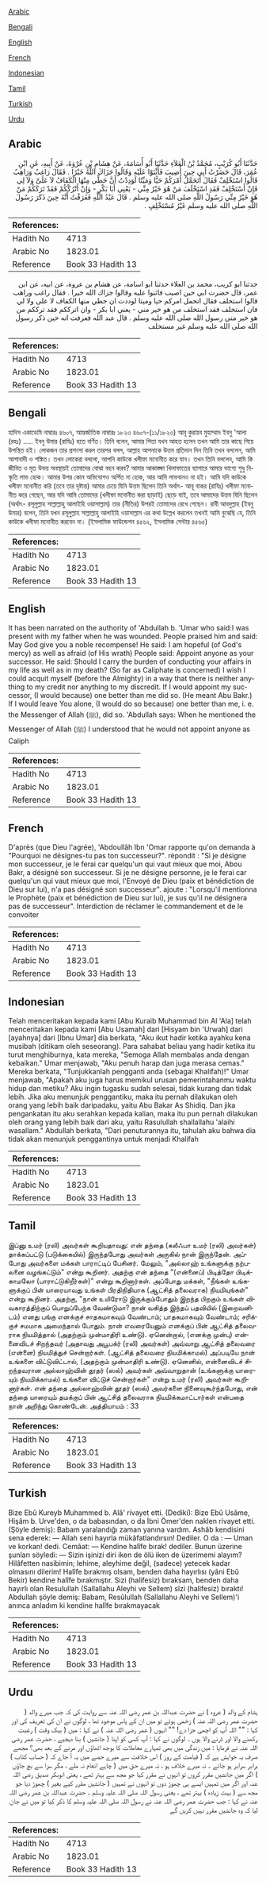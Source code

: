 [Arabic](#arabic)

[Bengali](#bengali)

[English](#english)

[French](#french)

[Indonesian](#indonesian)

[Tamil](#tamil)

[Turkish](#turkish)

[Urdu](#urdu)

## Arabic


<div dir="rtl" lang="ar" style={{fontSize:'larger',backgroundColor:'#f8f9fa',padding:20}}>
حَدَّثَنَا أَبُو كُرَيْبٍ، مُحَمَّدُ بْنُ الْعَلاَءِ حَدَّثَنَا أَبُو أُسَامَةَ، عَنْ هِشَامِ بْنِ عُرْوَةَ، عَنْ أَبِيهِ، عَنِ ابْنِ عُمَرَ، قَالَ حَضَرْتُ أَبِي حِينَ أُصِيبَ فَأَثْنَوْا عَلَيْهِ وَقَالُوا جَزَاكَ اللَّهُ خَيْرًا ‏.‏ فَقَالَ رَاغِبٌ وَرَاهِبٌ قَالُوا اسْتَخْلِفْ فَقَالَ أَتَحَمَّلُ أَمْرَكُمْ حَيًّا وَمَيِّتًا لَوَدِدْتُ أَنَّ حَظِّي مِنْهَا الْكَفَافُ لاَ عَلَىَّ وَلاَ لِي فَإِنْ أَسْتَخْلِفْ فَقَدِ اسْتَخْلَفَ مَنْ هُوَ خَيْرٌ مِنِّي - يَعْنِي أَبَا بَكْرٍ - وَإِنْ أَتْرُكْكُمْ فَقَدْ تَرَكَكُمْ مَنْ هُوَ خَيْرٌ مِنِّي رَسُولُ اللَّهِ صلى الله عليه وسلم ‏.‏ قَالَ عَبْدُ اللَّهِ فَعَرَفْتُ أَنَّهُ حِينَ ذَكَرَ رَسُولَ اللَّهِ صلى الله عليه وسلم غَيْرُ مُسْتَخْلِفٍ ‏.‏
</div>
<div style={{backgroundColor:'#f8f9fa',padding:20, marginBottom: 10}}><table> <thead> <tr> <th>References:</th> <th></th> </tr> </thead> <tbody><tr><td>Hadith No</td><td>4713</td></tr><tr><td>Arabic No</td><td>1823.01</td></tr><tr><td>Reference</td><td>Book 33 Hadith 13</td></tr></tbody></table></div>


<div dir="rtl" lang="ar" style={{fontSize:'larger',backgroundColor:'#f8f9fa',padding:20}}>
حدثنا ابو كريب، محمد بن العلاء حدثنا ابو اسامة، عن هشام بن عروة، عن ابيه، عن ابن عمر، قال حضرت ابي حين اصيب فاثنوا عليه وقالوا جزاك الله خيرا . فقال راغب وراهب قالوا استخلف فقال اتحمل امركم حيا وميتا لوددت ان حظي منها الكفاف لا على ولا لي فان استخلف فقد استخلف من هو خير مني - يعني ابا بكر - وان اترككم فقد ترككم من هو خير مني رسول الله صلى الله عليه وسلم . قال عبد الله فعرفت انه حين ذكر رسول الله صلى الله عليه وسلم غير مستخلف
</div>
<div style={{backgroundColor:'#f8f9fa',padding:20, marginBottom: 10}}><table> <thead> <tr> <th>References:</th> <th></th> </tr> </thead> <tbody><tr><td>Hadith No</td><td>4713</td></tr><tr><td>Arabic No</td><td>1823.01</td></tr><tr><td>Reference</td><td>Book 33 Hadith 13</td></tr></tbody></table></div>

## Bengali


<div dir="ltr" lang="bn" style={{fontSize:'larger',backgroundColor:'#f8f9fa',padding:20}}>
হাদিস একাডেমি নাম্বারঃ ৪৬০৭, আন্তর্জাতিক নাম্বারঃ ১৮২৩ ৪৬০৭-(১১/১৮২৩) আবূ কুরায়ব মুহাম্মাদ ইবনু 'আলা (রহঃ) ..... ইবনু উমার (রাযিঃ) হতে বর্ণিত। তিনি বলেন, আমার পিতা যখন আহত হলেন তখন আমি তার কাছে গিয়ে উপস্থিত হই। লোকজন তার প্রশংসা করল তারপর বলল, আল্লাহ আপনাকে উত্তম প্রতিদান দিন তিনি তখন বললেন, আমি আশাবাদী ও শঙ্কিত। তখন লোকেরা বললো, আপনি কাউকে খলীফা মনোনীত করে যান। তখন তিনি বললেন, আমি কি জীবিত ও মৃত উভয় অবস্থায়ই তোমাদের বোঝা বহন করব? আমার আকাঙ্ক্ষা খিলাফাতের ব্যাপারে আমার ভাগ্যে শুধু নিস্কৃতি লাভ হোক। আমার উপর কোন অভিযোগও অর্পিত না হোক, আর আমি লাভবানও না হই। আমি যদি কাউকে খলীফা মনোনীত করি (তবে তার দৃষ্টান্ত) আমার চেয়ে যিনি উত্তম ছিলেন তিনি অর্থাৎ- আবূ বাকর (রাযিঃ) খলীফা মনোনীত করে গেছেন, আর যদি আমি তোমাদের (খলীফা মনোনীত করা ছাড়াই) ছেড়ে যাই, তবে আমাদের উত্তম যিনি ছিলেন (অর্থাৎ- রসূলুল্লাহ সাল্লাল্লাহু আলাইহি ওয়াসাল্লাম) তার (নীতির) উপরই তোমাদের রেখে গেছেন। রাবী আবদুল্লাহ (ইবনু উমার) বলেন, তিনি যখন রসূলুল্লাহ সাল্লাল্লাহু আলাইহি ওয়াসাল্লাম এর কথা উল্লেখ করলেন তখনই আমি বুঝেছি যে, তিনি কাউকে খলীফা মনোনীত করবেন না। (ইসলামিক ফাউন্ডেশন ৪৫৬২, ইসলামিক সেন্টার ৪৫৬৫)
</div>
<div style={{backgroundColor:'#f8f9fa',padding:20, marginBottom: 10}}><table> <thead> <tr> <th>References:</th> <th></th> </tr> </thead> <tbody><tr><td>Hadith No</td><td>4713</td></tr><tr><td>Arabic No</td><td>1823.01</td></tr><tr><td>Reference</td><td>Book 33 Hadith 13</td></tr></tbody></table></div>

## English


<div dir="ltr" lang="en" style={{fontSize:'larger',backgroundColor:'#f8f9fa',padding:20}}>
It has been narrated on the authority of 'Abdullah b. 'Umar who said:I was present with my father when he was wounded. People praised him and said: May God give you a noble recompense! He said: I am hopeful (of God's mercy) as well as afraid (of His wrath) People said: Appoint anyone as your successor. He said: Should I carry the burden of conducting your affairs in my life as well as in my death? (So far as Caliphate is concerned) I wish I could acquit myself (before the Almighty) in a way that there is neither anything to my credit nor anything to my discredit. If I would appoint my successor, (I would because) one better than me did so. (He meant Abu Bakr.) If I would leave You alone, (I would do so because) one better than me, i. e. the Messenger of Allah (ﷺ), did so. 'Abdullah says: When he mentioned the Messenger of Allah (ﷺ) I understood that he would not appoint anyone as Caliph
</div>
<div style={{backgroundColor:'#f8f9fa',padding:20, marginBottom: 10}}><table> <thead> <tr> <th>References:</th> <th></th> </tr> </thead> <tbody><tr><td>Hadith No</td><td>4713</td></tr><tr><td>Arabic No</td><td>1823.01</td></tr><tr><td>Reference</td><td>Book 33 Hadith 13</td></tr></tbody></table></div>

## French


<div dir="ltr" lang="fr" style={{fontSize:'larger',backgroundColor:'#f8f9fa',padding:20}}>
D'après (que Dieu l'agrée), 'Abdoullâh Ibn 'Omar rapporte qu'on demanda à "Pourquoi ne désignes-tu pas ton successeur?". répondit : "Si je désigne mon successeur, je le ferai car quelqu'un qui vaut mieux que moi, Abou Bakr, a désigné son successeur. Si je ne désigne personne, je le ferai car quelqu'un qui vaut mieux que moi, l'Envoyé de Dieu (paix et bénédiction de Dieu sur lui), n'a pas désigné son successeur". ajoute : "Lorsqu'il mentionna le Prophète (paix et bénédiction de Dieu sur lui), je sus qu'il ne désignera pas de successeur". Interdiction de réclamer le commandement et de le convoiter
</div>
<div style={{backgroundColor:'#f8f9fa',padding:20, marginBottom: 10}}><table> <thead> <tr> <th>References:</th> <th></th> </tr> </thead> <tbody><tr><td>Hadith No</td><td>4713</td></tr><tr><td>Arabic No</td><td>1823.01</td></tr><tr><td>Reference</td><td>Book 33 Hadith 13</td></tr></tbody></table></div>

## Indonesian


<div dir="ltr" lang="id" style={{fontSize:'larger',backgroundColor:'#f8f9fa',padding:20}}>
Telah menceritakan kepada kami [Abu Kuraib Muhammad bin Al 'Ala] telah menceritakan kepada kami [Abu Usamah] dari [Hisyam bin 'Urwah] dari [ayahnya] dari [Ibnu Umar] dia berkata, "Aku ikut hadir ketika ayahku kena musibah (ditikam oleh seseorang). Para sahabat beliau yang hadir ketika itu turut menghiburnya, kata mereka, "Semoga Allah membalas anda dengan kebaikan." Umar menjawab, "Aku penuh harap dan juga merasa cemas." Mereka berkata, "Tunjukkanlah pengganti anda (sebagai Khalifah)!" Umar menjawab, "Apakah aku juga harus memikul urusan pemerintahanmu waktu hidup dan metiku? Aku ingin tugasku sudah selesai, tidak kurang dan tidak lebih. Jika aku menunjuk penggantiku, maka itu pernah dilakukan oleh orang yang lebih baik daripadaku, yaitu Abu Bakar As Shidiq. Dan jika pengankatan itu aku serahkan kepada kalian, maka itu pun pernah dilakukan oleh orang yang lebih baik dari aku, yaitu Rasulullah shallallahu 'alaihi wasallam." Abdullah berkata, "Dari penuturannya itu, tahulah aku bahwa dia tidak akan menunjuk penggantinya untuk menjadi Khalifah
</div>
<div style={{backgroundColor:'#f8f9fa',padding:20, marginBottom: 10}}><table> <thead> <tr> <th>References:</th> <th></th> </tr> </thead> <tbody><tr><td>Hadith No</td><td>4713</td></tr><tr><td>Arabic No</td><td>1823.01</td></tr><tr><td>Reference</td><td>Book 33 Hadith 13</td></tr></tbody></table></div>

## Tamil


<div dir="ltr" lang="ta" style={{fontSize:'larger',backgroundColor:'#f8f9fa',padding:20}}>
இப்னு உமர் (ரலி) அவர்கள் கூறியதாவது: என் தந்தை (கலீஃபா உமர் (ரலி) அவர்கள்) தாக்கப்பட்டு (படுக்கையில்) இருந்தபோது அவர்கள் அருகில் நான் இருந்தேன். அப்போது அவர்களை மக்கள் பாராட்டிப் பேசினர். மேலும், "அல்லாஹ் உங்களுக்கு நற்பலனை வழங்கட்டும்" என்று கூறினர். அதற்கு என் தந்தை "(என்னைப்) பிடித்தோ பிடிக்காமலோ (பாராட்டுகிறீர்கள்)" என்று கூறினார்கள். அப்போது மக்கள், "நீங்கள் உங்களுக்குப் பின் யாரையாவது உங்கள் பிரதிநிதியாக (ஆட்சித் தலைவராக) நியமியுங்கள்" என்று கூறினர். அதற்கு, "நான் உயிரோடு இருக்கும்போதும் இறந்த பிறகும் உங்கள் விவகாரத்திற்குப் பொறுப்பேற்க வேண்டுமா? நான் வகித்த இந்தப் பதவியில் (இறைவனிடம்) எனது பங்கு எனக்குச் சாதகமாகவும் வேண்டாம்; பாதகமாகவும் வேண்டாம்; சரிக்குச் சமமாக அமைந்தால் போதும். நான் எவரையேனும் எனக்குப் பின் ஆட்சித் தலைவராக நியமித்தால் (அதற்கும் முன்மாதிரி உண்டு). ஏனென்றால், (எனக்கு முன்பு) என்னைவிடச் சிறந்தவர் (அதாவது அபூபக்ர் (ரலி) அவர்கள்) அவ்வாறு ஆட்சித் தலைவரை (என்னை) நியமித்துச் சென்றார்கள். (ஆட்சித் தலைவரை நியமிக்காமல்) அப்படியே நான் உங்களை விட்டுவிட்டால், (அதற்கும் முன்மாதிரி உண்டு). ஏனெனில், என்னைவிடச் சிறந்தவரான அல்லாஹ்வின் தூதர் (ஸல்) அவர்கள் அவ்வாறுதான் (உங்களுக்கு யாரையும் நியமிக்காமல்) உங்களை விட்டுச் சென்றார்கள்" என்று உமர் (ரலி) அவர்கள் கூறினார்கள். என் தந்தை அல்லாஹ்வின் தூதர் (ஸல்) அவர்களை நினைவுகூர்ந்தபோது, என் தந்தை யாரையும் தமக்குப் பின் ஆட்சித் தலைவராக நியமிக்கமாட்டார்கள் என்பதை நான் அறிந்து கொண்டேன். அத்தியாயம் : 33
</div>
<div style={{backgroundColor:'#f8f9fa',padding:20, marginBottom: 10}}><table> <thead> <tr> <th>References:</th> <th></th> </tr> </thead> <tbody><tr><td>Hadith No</td><td>4713</td></tr><tr><td>Arabic No</td><td>1823.01</td></tr><tr><td>Reference</td><td>Book 33 Hadith 13</td></tr></tbody></table></div>

## Turkish


<div dir="ltr" lang="tr" style={{fontSize:'larger',backgroundColor:'#f8f9fa',padding:20}}>
Bize Ebû Kureyb Muhammed b. Alâ' rivayet etti. (Dediki): Bize Ebû Usâme, Hişâm b. Urve'den, o da babasından, o da İbni Ömer'den naklen rivayet etti. (Şöyle demiş): Babam yaralandığı zaman yanına vardım. Ashâb kendisini sena ederek: — Allah seni hayırla mükâfatlandırsın! Dediler. O da : — Uman ve korkan! dedi. Cemâat: — Kendine halîfe bırak! dediler. Bunun üzerine şunları söyledi: — Sizin işinizi diri iken de ölü iken de üzerimemi alayım? Hilâfetten nasibimin; lehime, aleyhime değil, (sadece) yetecek kadar olmasını dilerim! Halîfe bırakmış olsam, benden daha hayırlısı (yâni Ebû Bekir) kendine halîfe bırakmıştır. Sizi (halifesiz) bıraksam, benden daha hayırlı olan Resulullah (Sallallahu Aleyhi ve Sellem) sîzi (halifesiz) bıraktı! Abdullah şöyle demiş: Babam, Resûlullah (Sallallahu Aleyhi ve Sellem)'i anınca anladım ki kendine halîfe bırakmayacak
</div>
<div style={{backgroundColor:'#f8f9fa',padding:20, marginBottom: 10}}><table> <thead> <tr> <th>References:</th> <th></th> </tr> </thead> <tbody><tr><td>Hadith No</td><td>4713</td></tr><tr><td>Arabic No</td><td>1823.01</td></tr><tr><td>Reference</td><td>Book 33 Hadith 13</td></tr></tbody></table></div>

## Urdu


<div dir="rtl" lang="ur" style={{fontSize:'larger',backgroundColor:'#f8f9fa',padding:20}}>
ہشام کے والد ( عروہ ) نے حضرت عبداللہ بن عمر رضی اللہ عنہ سے روایت کی کہ جب میرے والد ( حضرت عمر رضی اللہ عنہ ) زخمی ہوئے تو میں ان کے پاس موجود تھا ، لوگوں نے ان کی تعریف کی اور کہا : "" اللہ آپ کو اچھی جزا دے! "" انہوں ( عمر رضی اللہ عنہ ) نے کہا : میں ( بیک وقت ) رغبت رکھنے والا اور ڈرنے والا ہوں ۔ لوگوں نے کہا : آپ کسی کو اپنا ( جانشیں ) بنا دیجیے ، حضرت عمر رضی اللہ عنہ نے فرمایا : میں زندگی میں بھی تمہارے معاملات کا بوجھ اٹھاؤں اور مرنے کے بعد بھی؟ مجھے صرف یہ خواہش ہے کہ ( قیامت کے روز ) اس خلافت سے میرے حصے میں یہ آ جاے کہ ( حساب کتاب ) برابر سرابر ہو جائے ۔ نہ میرے خلاف ہو ، نہ میرے حق میں ( چاہے انعام نہ ملے ، مگر سزا سے بچ جاؤں ) اگر میں جانشیں مقرر کروں تو انہوں نے مقرر کیا جو مجھ سے بہتر تھے ، یعنی ابوبکر صدیق رضی اللہ عنہ اور اگر میں تمہیں ایسے ہی چھوڑ دوں تو انہوں نے تمہیں ( جانشیں مقرر کیے بغیر ) چھوڑ دیا جو مجھ سے ( بہت زیادہ ) بہتر تھے ، یعنی رسول اللہ صلی اللہ علیہ وسلم ۔ حضرت عبداللہ بن عمر رضی اللہ عنہ نے کہا : جب حضرت عمر رضی اللہ عنہ نے رسول اللہ صلی اللہ علیہ وسلم کا ذکر کیا تو میں نے جان لیا کہ وہ جانشیں مقرر نہیں کریں گے
</div>
<div style={{backgroundColor:'#f8f9fa',padding:20, marginBottom: 10}}><table> <thead> <tr> <th>References:</th> <th></th> </tr> </thead> <tbody><tr><td>Hadith No</td><td>4713</td></tr><tr><td>Arabic No</td><td>1823.01</td></tr><tr><td>Reference</td><td>Book 33 Hadith 13</td></tr></tbody></table></div>